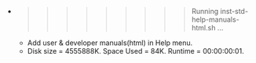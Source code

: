 * >>>>>>>>> Running inst-std-help-manuals-html.sh ...
  * Add user & developer manuals(html) in Help menu.
  * Disk size = 4555888K. Space Used = 84K. Runtime = 00:00:00:01.
